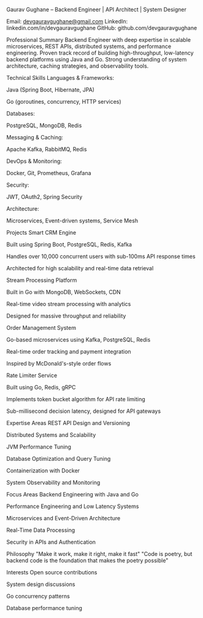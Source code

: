 Gaurav Gughane – Backend Engineer | API Architect | System Designer

Email: devgauravgughane@gmail.com
LinkedIn: linkedin.com/in/devgauravgughane
GitHub: github.com/devgauravgughane

Professional Summary
Backend Engineer with deep expertise in scalable microservices, REST APIs, distributed systems, and performance engineering. Proven track record of building high-throughput, low-latency backend platforms using Java and Go. Strong understanding of system architecture, caching strategies, and observability tools.

Technical Skills
Languages & Frameworks:

Java (Spring Boot, Hibernate, JPA)

Go (goroutines, concurrency, HTTP services)

Databases:

PostgreSQL, MongoDB, Redis

Messaging & Caching:

Apache Kafka, RabbitMQ, Redis

DevOps & Monitoring:

Docker, Git, Prometheus, Grafana

Security:

JWT, OAuth2, Spring Security

Architecture:

Microservices, Event-driven systems, Service Mesh

Projects
Smart CRM Engine

Built using Spring Boot, PostgreSQL, Redis, Kafka

Handles over 10,000 concurrent users with sub-100ms API response times

Architected for high scalability and real-time data retrieval

Stream Processing Platform

Built in Go with MongoDB, WebSockets, CDN

Real-time video stream processing with analytics

Designed for massive throughput and reliability

Order Management System

Go-based microservices using Kafka, PostgreSQL, Redis

Real-time order tracking and payment integration

Inspired by McDonald's-style order flows

Rate Limiter Service

Built using Go, Redis, gRPC

Implements token bucket algorithm for API rate limiting

Sub-millisecond decision latency, designed for API gateways

Expertise Areas
REST API Design and Versioning

Distributed Systems and Scalability

JVM Performance Tuning

Database Optimization and Query Tuning

Containerization with Docker

System Observability and Monitoring

Focus Areas
Backend Engineering with Java and Go

Performance Engineering and Low Latency Systems

Microservices and Event-Driven Architecture

Real-Time Data Processing

Security in APIs and Authentication

Philosophy
"Make it work, make it right, make it fast"
"Code is poetry, but backend code is the foundation that makes the poetry possible"

Interests
Open source contributions

System design discussions

Go concurrency patterns

Database performance tuning


